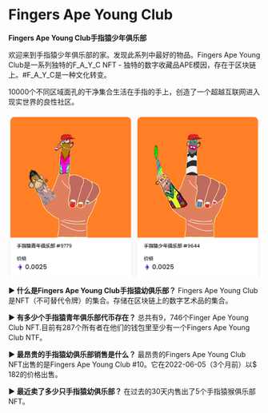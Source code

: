 # Fingers Ape Young Club

**Fingers Ape Young Club手指猿少年俱乐部**

欢迎来到手指猿少年俱乐部的家。发现此系列中最好的物品。Fingers Ape Young Club是一系列独特的F_A_Y_C NFT - 独特的数字收藏品APE模因，存在于区块链上。#F_A_Y_C是一种文化转变。

10000个不同区域面孔的干净集合生活在手指的手上，创造了一个超越互联网进入现实世界的良性社区。

![项目介绍](11.png)



**▶ 什么是Fingers Ape Young Club手指猿幼俱乐部？**
Fingers Ape Young Club是NFT（不可替代令牌）的集合。存储在区块链上的数字艺术品的集合。

**▶ 有多少个手指猿青年俱乐部代币存在？**
总共有9，746个Finger Ape Young Club NFT.目前有287个所有者在他们的钱包里至少有一个Fingers Ape Young Club NTF。

**▶ 最昂贵的手指猿幼俱乐部销售是什么？**
最昂贵的Fingers Ape Young Club NFT出售的是Fingers Ape Young Club #10。它在2022-06-05（3个月前）以$ 182的价格出售。

**▶ 最近卖了多少只手指猿幼俱乐部？**
在过去的30天内售出了5个手指猿猴俱乐部NFT。
